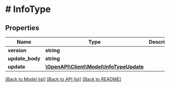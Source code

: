 # # InfoType

## Properties

Name | Type | Description | Notes
------------ | ------------- | ------------- | -------------
**version** | **string** |  | [optional]
**update_body** | **string** |  | [optional]
**update** | [**\OpenAPI\Client\Model\InfoTypeUpdate**](InfoTypeUpdate.md) |  | [optional]

[[Back to Model list]](../../README.md#models) [[Back to API list]](../../README.md#endpoints) [[Back to README]](../../README.md)
